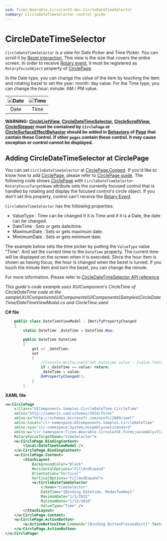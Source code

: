 ```yaml
---
uid: Tizen.Wearable.CircularUI.doc.CircleDateTimeSelector
summary: CircleDateTimeSelector control guide
---
```


# CircleDateTimeSelector

`CircleDateTimeSelector` is a view for Date Picker and Time Picker.
You can scroll it by [Bezel interaction](https://developer.tizen.org/design/wearable/interaction/bezel-interactions).
This view is the size that covers the entire screen.
In order to receive [Rotary event](https://developer.tizen.org/development/training/native-application/understanding-tizen-programming/event-handling#rotary), it must be registered as `RotaryFocusObject` property of [CirclePage](xref:Tizen.Wearable.CircularUI.doc.CirclePage).

In the Date type, you can change the value of the item by touching the item and rotating bezel to set the year: month: day value.
For the Time type, you can change the hour: minute: AM / PM value.

 |![Date](data/CircleDateTimeSelector_DatePicker.png) | ![Time](data/CircleDateTimeSelector_TimePicker.png)|
 |:--------------------------------------------------:|:--------------------------------------------------:|
 |                      Date                          |                           Time                     |

**WARNING: [CircleListView](xref:Tizen.Wearable.CircularUI.doc.CircleListView), [CircleDateTimeSelector](xref:Tizen.Wearable.CircularUI.doc.CircleDateTimeSelector), [CircleScrollView](xref:Tizen.Wearable.CircularUI.doc.CircleScrollView), [CircleStepper](xref:Tizen.Wearable.CircularUI.doc.CircleStepper) must be contained by `CirclePage` or [CircleSurfaceEffectBehavior](xref:Tizen.Wearable.CircularUI.doc.CircleSurfaceEffectBehavior) should be added in [Behaviors](https://developer.xamarin.com/api/type/Xamarin.Forms.Behavior/) of [Page](https://developer.xamarin.com/api/type/Xamarin.Forms.Page/) that contain these Control. If other `pages` contain these control. It may cause exception or control cannot be displayed.**

## Adding CircleDateTimeSelector at CirclePage

You can set `CircleDateTimeSelector` at [CirclePage.Content](xref:Tizen.Wearable.CircularUI.doc.CirclePage). If you'd like to know how to add [CirclePage](xref:Tizen.Wearable.CircularUI.doc.CirclePage), please refer to [CirclePage guide](https://samsung.github.io/Tizen.CircularUI/guide/CirclePage.html#create-circlepage).
The following code shows [CirclePage](xref:Tizen.Wearable.CircularUI.doc.CirclePage) with `CircleDateTimeSelector`.
`RotaryFocusTargetName` attribute sets the currently focused control that is handled by rotating and display the focused control's circle object.
If you don't set this property, control can't receive the [Rotary Event](https://developer.tizen.org/development/training/native-application/understanding-tizen-programming/event-handling#rotary).

`CircleDateTimeSelector` has the following properties:

- ValueType : Time can be changed if it is Time and if it is a Date, the date can be changed.
- DateTime : Sets or gets date/time.
- MaximumDate : Sets or gets maximum date.
- MimimumDate : Sets or gets minimum date.

The example below sets the time picker by putting the `ValueType` value "Time". And set the current time to the `DateTime` property.
The current time will be displayed on the screen when it is executed. Since the hour item is shown as having focus, the hour is changed when the bezel is turned. If you touch the minute item and turn the bezel, you can change the minute.

For more information. Please refer to [CircleDateTimeSelector  API reference](https://samsung.github.io/Tizen.CircularUI/api/Tizen.Wearable.CircularUI.Forms.CircleDateTimeSelector.html)

_This guide's code example uses XUIComponent's CircleTime of CircleDateTime code at the sample\XUIComponents\UIComponents\UIComponents\Samples\CircleDateTime/DateTimeViewModel.cs and CircleTime.xaml_

**C# file**

```cs
    public class DateTimeViewModel : INotifyPropertyChanged
    {
        static DateTime _dateTime = DateTime.Now;

        public DateTime Datetime
        {
            get => _dateTime;
            set
            {
                //Console.WriteLine($"Set Datetime value : {value.ToString()}");
                if (_dateTime == value) return;
                _dateTime = value;
                OnPropertyChanged();
            }
        }

```

**XAML file**

```xml
<w:CirclePage
    x:Class="UIComponents.Samples.CircleDateTime.CircleTime"
    xmlns="http://xamarin.com/schemas/2014/forms"
    xmlns:x="http://schemas.microsoft.com/winfx/2009/xaml"
    xmlns:local="clr-namespace:UIComponents.Samples.CircleDateTime"
    xmlns:sys="clr-namespace:System;assembly=netstandard"
    xmlns:w="clr-namespace:Tizen.Wearable.CircularUI.Forms;assembly=Tizen.Wearable.CircularUI.Forms"
    RotaryFocusTargetName="timeSelector">
    <w:CirclePage.BindingContext>
        <local:DateTimeViewModel />
    </w:CirclePage.BindingContext>
    <w:CirclePage.Content>
        <StackLayout
            BackgroundColor="Black"
            HorizontalOptions="FillAndExpand"
            Orientation="Vertical"
            VerticalOptions="FillAndExpand">
            <w:CircleDateTimeSelector
                x:Name="timeSelector"
                DateTime="{Binding Datetime, Mode=TwoWay}"
                MaximumDate="1/1/2022"
                MinimumDate="1/12/2010"
                ValueType="Time" />
        </StackLayout>
    </w:CirclePage.Content>
    <w:CirclePage.ActionButton>
        <w:ActionButtonItem Command="{Binding ButtonPressedExit}" Text="OK" />
    </w:CirclePage.ActionButton>
</w:CirclePage>

```